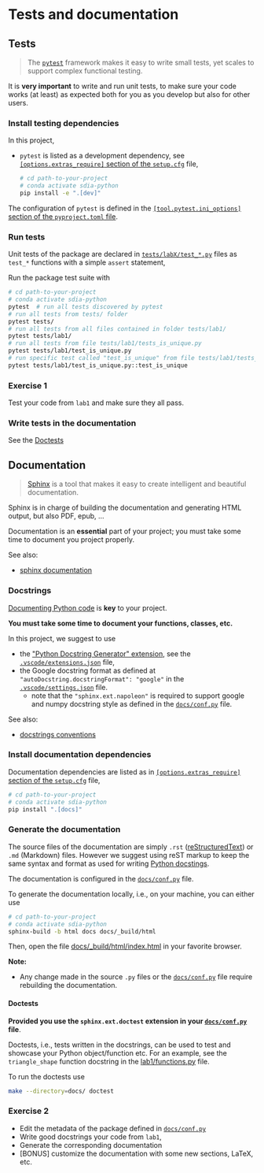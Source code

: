 # Tests and documentation

## Tests

> The [`pytest`](https://docs.pytest.org/en/6.2.x/) framework makes it easy to write small tests, yet scales to support complex functional testing.

It is **very important** to write and run unit tests, to make sure your code works (at least) as expected both for you as you develop but also for other users.

### Install testing dependencies

In this project,

- `pytest` is listed as a development dependency, see [`[options.extras_require]` section of the `setup.cfg`](../setup.cfg) file,

    ```bash
    # cd path-to-your-project
    # conda activate sdia-python
    pip install -e ".[dev]"
    ```

The configuration of `pytest` is defined in the [`[tool.pytest.ini_options]` section of the `pyproject.toml` file](https://docs.pytest.org/en/latest/reference/customize.html#pyproject-toml).

### Run tests

Unit tests of the package are declared in [`tests/labX/test_*.py`](../tests/) files as `test_*` functions with a simple `assert` statement,

Run the package test suite with

```bash
# cd path-to-your-project
# conda activate sdia-python
pytest  # run all tests discovered by pytest
# run all tests from tests/ folder
pytest tests/
# run all tests from all files contained in folder tests/lab1/
pytest tests/lab1/
# run all tests from file tests/lab1/tests_is_unique.py
pytest tests/lab1/test_is_unique.py
# run specific test called "test_is_unique" from file tests/lab1/tests_is_unique.py
pytest tests/lab1/test_is_unique.py::test_is_unique
```

### Exercise 1

Test your code from `lab1` and make sure they all pass.

### Write tests in the documentation

See the [Doctests](#doctests)

## Documentation

> [Sphinx](https://www.sphinx-doc.org/en/master/index.html)  is a tool that makes it easy to create intelligent and beautiful documentation.

Sphinx is in charge of building the documentation and generating HTML output, but also PDF, epub, ...

Documentation is an **essential** part of your project; you must take some time to document you project properly.

See also:

- [sphinx documentation](https://www.sphinx-doc.org/en/master/usage/configuration.html)

### Docstrings

[Documenting Python code](https://realpython.com/documenting-python-code/) is **key** to your project.

**You must take some time to document your functions, classes, etc.**

In this project, we suggest to use

- the ["Python Docstring Generator" extension](https://marketplace.visualstudio.com/items?itemName=njpwerner.autodocstring), see the [`.vscode/extensions.json`](../.vscode/extensions.json) file,
- the Google docstring format as defined at `"autoDocstring.docstringFormat": "google"` in the [`.vscode/settings.json`](../.vscode/settings.json) file.
  - note that the `"sphinx.ext.napoleon"` is required to support google and numpy docstring style as defined in the [`docs/conf.py`](../docs/conf.py) file.

See also:

- [docstrings conventions](https://www.python.org/dev/peps/pep-0257/)

### Install documentation dependencies

Documentation dependencies are listed as in [`[options.extras_require]` section of the `setup.cfg`](../setup.cfg) file,

  ```bash
  # cd path-to-your-project
  # conda activate sdia-python
  pip install ".[docs]"
  ```

### Generate the documentation

The source files of the documentation are simply `.rst` ([reStructuredText](https://docutils.sourceforge.io/rst.html)) or `.md` (Markdown) files.
However we suggest using reST markup to keep the same syntax and format as used for writing [Python docstings](https://devguide.python.org/documenting/).

The documentation is configured in the [`docs/conf.py`](../docs/conf.py) file.

To generate the documentation locally, i.e., on your machine, you can either use

  ```bash
  # cd path-to-your-project
  # conda activate sdia-python
  sphinx-build -b html docs docs/_build/html
  ```

Then, open the file [docs/_build/html/index.html](../docs/_build/html/index.html) in your favorite browser.

**Note:**

- Any change made in the source `.py` files or the [`docs/conf.py`](../docs/conf.py) file require rebuilding the documentation.

#### Doctests

**Provided you use the `sphinx.ext.doctest` extension in your [`docs/conf.py`](../docs/conf.py) file**.

Doctests, i.e., tests written in the docstrings, can be used to test and showcase your Python object/function etc.
For an example, see the `triangle_shape` function docstring in the [lab1/functions.py](../src/sdia_python/lab1/functions.py) file.

To run the doctests use

```bash
make --directory=docs/ doctest
```

### Exercise 2

- Edit the metadata of the package defined in [`docs/conf.py`](../docs/conf.py)
- Write good docstrings your code from `lab1`,
- Generate the corresponding documentation
- [BONUS] customize the documentation with some new sections, LaTeX, etc.
